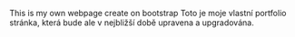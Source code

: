 This is my own webpage create on bootstrap
Toto je moje vlastní portfolio stránka, která bude ale v nejbližší době upravena a upgradována.
